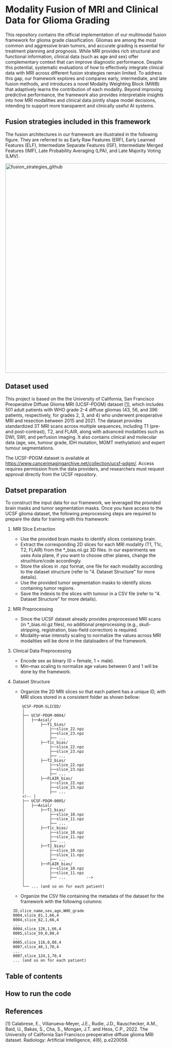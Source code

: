 # Modality Fusion of MRI and Clinical Data for Glioma Grading
This repository contains the official implementation of our multimodal fusion framework for glioma grade classification. Gliomas are among the most common and aggressive brain tumors, and accurate grading is essential for treatment planning and prognosis. While MRI provides rich structural and functional information, clinical data (such as age and sex) offer complementary context that can improve diagnostic performance. Despite this potential, systematic evaluations of how to effectively integrate clinical data with MRI across different fusion strategies remain limited. To address this gap, our framework explores and compares early, intermediate, and late fusion methods, and introduces a novel Modality Weighting Block (MWB) that adaptively learns the contribution of each modality. Beyond improving predictive performance, the framework also provides interpretable insights into how MRI modalities and clinical data jointly shape model decisions, intending to support more transparent and clinically useful AI systems.
## Fusion strategies included in this framework
The fusion architectures in our framework are illustrated in the following figure. They are referred to as Early Raw Features (ERF), Early Learned Features (ELF), Intermediate Separate Features (ISF), Intermediate Merged Features (IMF), Late Probability Averaging (LPA), and Late Majority Voting (LMV). 


<img width="1100" height="652" alt="fusion_strategies_github" src="https://github.com/user-attachments/assets/2cb00303-520b-4383-94dd-8f35da3be278" />


## Dataset used
This project is based on the the University of California, San Francisco Preoperative Diffuse Glioma MRI (UCSF-PDGM) dataset [[1]](#1), which includes 501 adult patients with WHO grade 2-4 diffuse gliomas (43, 56, and 396 patients, respectively, for grades 2, 3, and 4) who underwent preoperative MRI and resection between 2015 and 2021. The dataset provides standardized 3T MRI scans across multiple sequences, including T1 (pre- and post-contrast), T2, and FLAIR, along with advanced modalities such as DWI, SWI, and perfusion imaging. It also contains clinical and molecular data (age, sex, tumour grade, IDH mutation, MGMT methylation) and expert tumour segmentations.

The UCSF-PDGM dataset is available at https://www.cancerimagingarchive.net/collection/ucsf-pdgm/. Access requires permission from the data providers, and researchers must request approval directly from the UCSF repository.

## Datset preparation
To construct the input data for our framework, we leveraged the provided brain masks and tumor segmentation masks. Once you have access to the UCSF glioma dataset, the following preprocessing steps are required to prepare the data for training with this framework:

1. MRI Slice Extraction
    * Use the provided brain masks to identify slices containing brain. 
    * Extract the corresponding 2D slices for each MRI modality (T1, T1c, T2, FLAIR) from the *_bias.nii.gz 3D files. In our experiments we uses Axia plane, if you want to choose other planes, change the struchture/code accordingly.
    * Store the slices in .npz format, one file for each modality according to the dataset structure (refer to "4. Dataset Structure" for more details).
    * Use the provided tumor segmentation masks to identify slices containing tumor regions.
    * Save the indexis to the slices with tumour in a CSV file (refer to "4. Dataset Structure" for more details).

2. MRI Preprocessing
    * Since the UCSF dataset already provides preprocessed MRI scans (in *_bias.nii.gz files), no additional preprocessing (e.g., skull-stripping, registration, bias-field correction) is required.
    * Modality-wise intensity scaling to normalize the values across MRI modalities will be done in the dataloaders of the framework.

3. Clinical Data Preprocessing
    * Encode sex as binary (0 = female, 1 = male).
    * Min–max scaling to normalize age values between 0 and 1 will be done by the framework.

4. Dataset Structure
    * Organize the 2D MRi slices so that each patient has a unique ID, with MRI slices stored in a consistent folder as shown bellow:

    ```
        UCSF-PDGM-SLICED/
        │
        ├── UCSF-PDGM-0004/
        │   ├──Axial/
        │       ├──T1_bias/
        │           ├──slice_22.npz
        │           ├──slice_23.npz
        │           ├── ...
        │       ├──T1c_bias/
        │           ├──slice_22.npz
        │           ├──slice_23.npz
        │           ├── ...
        │       ├──T2_bias/
        │           ├──slice_22.npz
        │           ├──slice_23.npz
        │           ├── ...
        │       ├──FLAIR_bias/
        │           ├──slice_22.npz
        │           ├──slice_23.npz
        │           ├── ...
        <!-- │
        ├── UCSF-PDGM-0005/
        │   ├──Axial/
        │       ├──T1_bias/
        │           ├──slice_10.npz
        │           ├──slice_11.npz
        │           ├── ...
        │       ├──T1c_bias/
        │           ├──slice_10.npz
        │           ├──slice_11.npz
        │           ├── ...
        │       ├──T2_bias/
        │           ├──slice_10.npz
        │           ├──slice_11.npz
        │           ├── ...
        │       ├──FLAIR_bias/
        │           ├──slice_10.npz
        │           ├──slice_11.npz
        │           ├── ...         -->
        │
        └── ... (and so on for each patient)
    ```
    * Organize the CSV file containing the metadata of the dataset for the framework with the following columns:

    ```
    ID,slice_name,sex,age,WHO_grade
    0004,slice_81,1,66,4
    0004,slice_82,1,66,4
    ...
    0004,slice_126,1,66,4
    0005,slice_59,0,80,4
    ...
    0005,slice_116,0,80,4
    0007,slice_46,1,70,4
    ...
    0007,slice_124,1,70,4
    ... (and so on for each patient)
    ```    

## Table of contents
## How to run the code

## References
<a id="1">[1]</a> 
Calabrese, E., Villanueva-Meyer, J.E., Rudie, J.D., Rauschecker, A.M., Baid, U., Bakas, S., Cha, S., Mongan, J.T. and Hess, C.P., 2022. The University of California San Francisco preoperative diffuse glioma MRI dataset. Radiology: Artificial Intelligence, 4(6), p.e220058.





